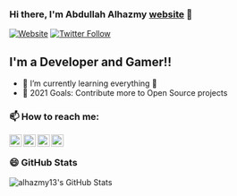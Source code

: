 ### Hi there, I'm Abdullah Alhazmy [website] 👋

[![Website](https://img.shields.io/website?label=alhazmy13.net&style=for-the-badge&url=https%3A%2F%2Falhazmy13.net)](https://alhazmy13.net)
[![Twitter Follow](https://img.shields.io/twitter/follow/alhazmy13?color=1DA1F2&logo=twitter&style=for-the-badge)](https://twitter.com/intent/follow?original_referer=https%3A%2F%2Fgithub.com%2Falhazmy13&screen_name=alhazmy13)

## I'm a Developer and Gamer!!

- 🌱 I’m currently learning everything 🤣
- 🥅 2021 Goals: Contribute more to Open Source projects


### 📫 How to reach me:

[<img align="left" alt="alhazmy13.net" width="22px" src="https://www.iconfinder.com/icons/2305615/download/svg/512" />][website]
[<img align="left" alt="alhazmy13 | YouTube" width="22px" src="https://www.iconfinder.com/icons/5296521/download/svg/512" />][youtube]
[<img align="left" alt="alhazmy13 | Twitter" width="22px" src="https://www.iconfinder.com/icons/317720/download/svg/512" />][twitter]
[<img align="left" alt="alhazmy13 | LinkedIn" width="22px" src="https://www.iconfinder.com/icons/4102586/download/svg/512" />][linkedin]



<br />

### 😄 GitHub Stats

<img align="left" alt="alhazmy13's GitHub Stats" src="https://github-readme-stats.alhazmy13.vercel.app/api?username=alhazmy13&show_icons=true&count_private=true&hide_border=true" />


</details>

[website]: https://alhazmy13.com
[twitter]: https://twitter.com/alhazmy13
[youtube]: https://www.youtube.com/user/abdullahalhazmy
[linkedin]: https://linkedin.com/in/alhazmy13
